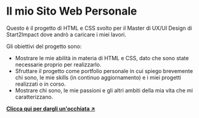 <h1>Il mio Sito Web Personale</h1>
<p>Questo è il progetto di HTML e CSS svolto per il Master di UX/UI Design di Start2Impact dove andrò a caricare i miei lavori.</p>
<p>Gli obiettivi del progetto sono:</p>
<ul>
  <li>Mostrare le mie abilità in materia di HTML e CSS, dato che sono state necessarie proprio per realizzarlo.</li>
  <li>Sfruttare il progetto come portfolio personale in cui spiego brevemente chi sono, le mie skills (in continuo aggiornamento) e i miei progetti realizzati o in corso.</li>
  <li>Mostrare chi sono, le mie passioni e gli altri ambiti della mia vita che mi caratterizzano.</li>
</ul>
<a href="https://davidecavallucci.github.io"><strong>Clicca qui per dargli un'occhiata ↗️</strong></a>
